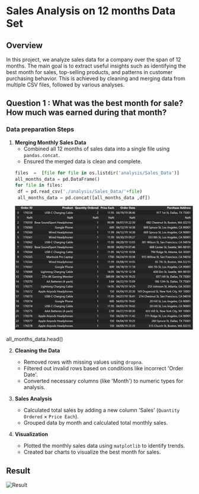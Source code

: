# Sales Analysis on 12 months Data Set

## Overview
In this project, we analyze sales data for a company over the span of 12 months. The main goal is to extract useful insights such as identifying the best month for sales, top-selling products, and patterns in customer purchasing behavior. This is achieved by cleaning and merging data from multiple CSV files, followed by various analyses.

## Question 1 : What was the best month for sale? How much was earned during that month?

### Data preparation Steps
1. **Merging Monthly Sales Data**
   - Combined all 12 months of sales data into a single file using `pandas.concat`.
   - Ensured the merged data is clean and complete.
   ```python
   files  =  [file for file in os.listdir('analysis/Sales_Data')]
   all_months_data = pd.DataFrame()
   for file in files:
    df = pd.read_csv('./analysis/Sales_Data/'+file)
    all_months_data = pd.concat([all_months_data ,df])
   ```
   <p align = "center">
      <img src = "https://github.com/LakshyaChauhan/Sales-Analysis/blob/main/assets/all_month.png" ></img>
<!--       <img src = "" width="45%"></img> -->
   </p>

all_months_data.head()

2. **Cleaning the Data**
   * Removed rows with missing values using `dropna`.
   * Filtered out invalid rows based on conditions like incorrect 'Order Date'.
   * Converted necessary columns (like 'Month') to numeric types for analysis.

3. **Sales Analysis**
   - Calculated total sales by adding a new column 'Sales' (`Quantity Ordered` × `Price Each`).
   - Grouped data by month and calculated total monthly sales.

4. **Visualization**
   + Plotted the monthly sales data using `matplotlib` to identify trends.
   + Created bar charts to visualize the best month for sales.

## Result
![Result]()
